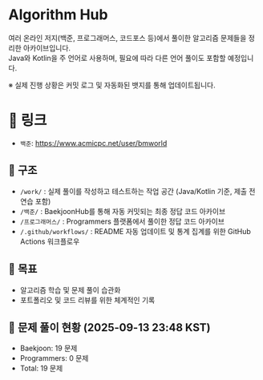 # Algorithm Hub

여러 온라인 저지(백준, 프로그래머스, 코드포스 등)에서 풀이한 알고리즘 문제들을 정리한 아카이브입니다.  
Java와 Kotlin을 주 언어로 사용하며, 필요에 따라 다른 언어 풀이도 포함할 예정입니다.

※ 실제 진행 상황은 커밋 로그 및 자동화된 뱃지를 통해 업데이트됩니다.

# 🔗 링크
- `백준`: https://www.acmicpc.net/user/bmworld

## 📂 구조
- `/work/` : 실제 풀이를 작성하고 테스트하는 작업 공간 (Java/Kotlin 기준, 제출 전 연습 포함)
- `/백준/` : BaekjoonHub를 통해 자동 커밋되는 최종 정답 코드 아카이브
- `/프로그래머스/` : Programmers 플랫폼에서 풀이한 정답 코드 아카이브
- `/.github/workflows/` : README 자동 업데이트 및 통계 집계를 위한 GitHub Actions 워크플로우

## 🎯 목표
- 알고리즘 학습 및 문제 풀이 습관화
- 포트폴리오 및 코드 리뷰를 위한 체계적인 기록


<!-- TOTAL_PROBLEM_STATS_START -->
## 🚀 문제 풀이 현황 (2025-09-13 23:48 KST)
- Baekjoon: 19 문제
- Programmers: 0 문제
- Total: 19 문제
<!-- TOTAL_PROBLEM_STATS_END -->
